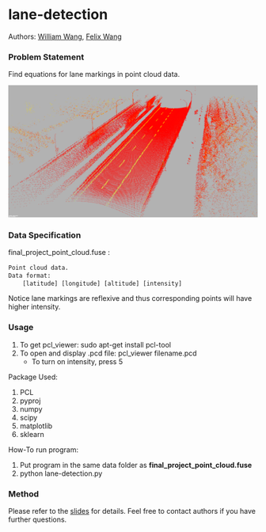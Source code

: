 # lane-detection

Authors: [William Wang](https://github.com/willshw), [Felix Wang](https://yanweiw.github.io)

### Problem Statement

Find equations for lane markings in point cloud data.

![](images/road_xyz_1.png)

### Data Specification

final_project_point_cloud.fuse :

	Point cloud data.
	Data format:
		[latitude] [longitude] [altitude] [intensity]

Notice lane markings are reflexive and thus corresponding points will have higher intensity.

### Usage

1. To get pcl_viewer: sudo apt-get install pcl-tool
2. To open and display .pcd file: pcl_viewer filename.pcd
    - To turn on intensity, press 5

Package Used:
1. PCL
2. pyproj
3. numpy
4. scipy
5. matplotlib
6. sklearn

How-To run program:

1. Put program in the same data folder as **final_project_point_cloud.fuse**
2. python lane-detection.py

### Method

Please refer to the [slides](https://docs.google.com/presentation/d/13mMAI7IvOBTep5CeOmJUhD1hfpUZbfGIj1Kam1IZmLU/edit?usp=sharing) for details. Feel free to contact authors if you have further questions.
